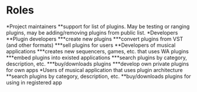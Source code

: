 # Roles

*Project maintainers
**support for list of plugins. May be testing or ranging plugins, may be adding/removing plugins from public list.
*Developers
**Plugin developers
***create new plugins
***convert plugins from VST (and other formats)
***sell plugins for users
**Developers of musical applications
***creates new sequencers, games, etc. that uses WA plugins
***embed plugins into existed applications
***search plugins by category, description, etc.
***buy/downloads plugins
***develop own private plugins for own apps
*Users of musical application that uses plugin architecture
**search plugins by category, description, etc.
**buy/downloads plugins for using in registered app
